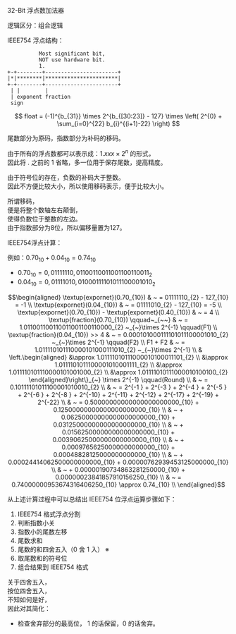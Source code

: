 32-Bit 浮点数加法器

逻辑区分：组合逻辑

IEEE754 浮点结构：

              Most significant bit,     
              NOT use hardware bit.     
              1.                         
    +-+--------+-----------------------+ 
    |*|********|***********************| 
    +-+--------+-----------------------+ 
     | |        |                        
     | exponent fraction                 
     sign                                

$$
float = (-1)^{b_{31}} \times 2^{b_{[30:23]} - 127} \times \left( 2^{0} + \sum_{i=0}^{22} b_{i}^{(i+1)-22} \right)
$$

尾数部分为原码，指数部分为补码的移码。

由于所有的浮点数都可以表示成：$`1.xxx \times 2^{n}`$ 的形式， \
因此将 $`.`$ 之前的 $`1`$ 省略，多一位用于保存尾数，提高精度。

由于符号位的存在，负数的补码大于整数。 \
因此不方便比较大小，所以使用移码表示，便于比较大小。

所谓移码， \
便是将整个数轴左右颠倒， \
使得负数位于整数的左边。 \
由于指数部分为8位，所以偏移量置为127。

IEEE754浮点计算：

例如：$`0.70_{10} + 0.04_{10} = 0.74_{10}`$
- $`0.70_{10} = 0,01111110,01100110011001100110011_{2}`$
- $`0.04_{10} = 0,01111010,01000111101011100001010_{2}`$ 

```math
\begin{aligned}
                                    \textup{expornet}(0.70_{10}) & ~ = 01111110_{2} - 127_{10} = -1 \\
                                    \textup{expornet}(0.04_{10}) & ~ = 01111010_{2} - 127_{10} = -5 \\
     \textup{expornet}(0.70_{10}) - \textup{expornet}(0.40_{10}) & ~ = 4 \\
                       \textup{fraction}(0.70_{10}) \qquad~_{~~} & ~ = 1.011001100110011001100110000_{2} ~_{~}\times 2^{-1} \qquad(F1) \\
                       \textup{fraction}(0.04_{10}) >> 4         & ~ = 0.000101000111101011100001010_{2} ~_{~}\times 2^{-1} \qquad(F2) \\
                                                         F1 + F2 & ~ = 1.011110101110000101000111010_{2} ~_{~}\times 2^{-1} \\
                                                                 & \left.\begin{aligned}
                                                                        &\approx 1.01111010111000010100011101_{2} \\
                                                                        &\approx 1.0111101011100001010001111_{2}  \\
                                                                        &\approx 1.011110101110000101001000_{2}   \\
                                                                        &\approx 1.01111010111000010100100_{2}    
                                                                    \end{aligned}\right\}_{~} \times 2^{-1} \qquad(Round) \\
                                                                 & ~ = 0.10111101011100001010010_{2} \\
                                                                 & ~ = 2^{-1 } + 2^{-3 } + 2^{-4 } + 2^{-5 } + 2^{-6 } + 2^{-8 } 
                                                                     + 2^{-10} + 2^{-11} + 2^{-12} + 2^{-17} + 2^{-19} + 2^{-22} \\
                                                                 & ~ = 0.50000000000000000000000_{10} + 0.12500000000000000000000_{10} \\
                                                                 & ~ + 0.06250000000000000000000_{10} + 0.03125000000000000000000_{10} \\
                                                                 & ~ + 0.01562500000000000000000_{10} + 0.00390625000000000000000_{10} \\
                                                                 & ~ + 0.00097656250000000000000_{10} + 0.00048828125000000000000_{10} \\
                                                                 & ~ + 0.00024414062500000000000_{10} + 0.00000762939453125000000_{10} \\
                                                                 & ~ + 0.00000190734863281250000_{10} + 0.00000023841857910156250_{10} \\
                                                                 & ~ = 0.74000000953674316406250_{10} \approx 0.74_{10} \\
\end{aligned}
```

从上述计算过程中可以总结出 IEEE754 位浮点运算步骤如下：
1. IEEE754 格式浮点分割
2. 判断指数小关
3. 指数小的尾数左移
4. 尾数求和
5. 尾数的和四舍五入（$`0`$ 舍 $`1`$ 入） ※
6. 取尾数和的符号位
7. 组合结果到 IEEE754 格式


关于四舍五入， \
按位四舍五入， \
不知如何是好， \
因此对其简化： 
- 检查舍弃部分的最高位， $`1`$ 的话保留，$`0`$ 的话舍弃。